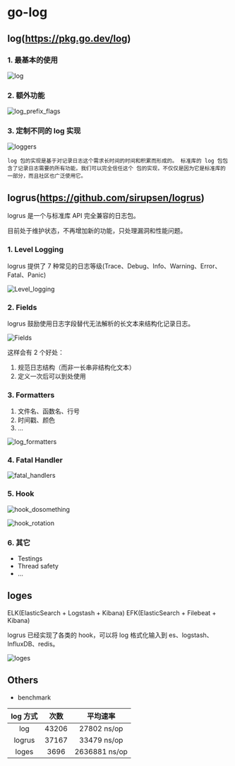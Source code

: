 # go-log

## log(https://pkg.go.dev/log)

### 1. 最基本的使用

![log](assets/log.png)

### 2. 额外功能

![log_prefix_flags](assets/log_prefix_flags.png)

### 3. 定制不同的 log 实现

![loggers](assets/loggers.png)

`log 包的实现是基于对记录日志这个需求长时间的时间和积累而形成的。
标准库的 log 包包含了记录日志需要的所有功能，我们可以完全信任这个
包的实现，不仅仅是因为它是标准库的一部分，而且社区也广泛使用它。`

## logrus(https://github.com/sirupsen/logrus)

logrus 是一个与标准库 API 完全兼容的日志包。

目前处于维护状态，不再增加新的功能，只处理漏洞和性能问题。

### 1. Level Logging

logrus 提供了 7 种常见的日志等级(Trace、Debug、Info、Warning、Error、Fatal、Panic)

![Level_logging](assets/Level_Logging.png)

### 2. Fields

logrus 鼓励使用日志字段替代无法解析的长文本来结构化记录日志。

![Fields](assets/Fields.png)

这样会有 2 个好处：

1. 规范日志结构（而非一长串非结构化文本）
2. 定义一次后可以到处使用

### 3. Formatters

1. 文件名、函数名、行号
2. 时间戳、颜色
3. ...

![log_formatters](assets/log_formatters.png)

### 4. Fatal Handler

![fatal_handlers](assets/fatal_handlers.png)

### 5. Hook

![hook_dosomething](assets/hook_dosomething.png)

![hook_rotation](assets/hook_rotation.png)

### 6. 其它

* Testings
* Thread safety
* ...

## loges

ELK(ElasticSearch + Logstash + Kibana)
EFK(ElasticSearch + Filebeat + Kibana)

logrus 已经实现了各类的 hook，可以将 log 格式化输入到 es、logstash、InfluxDB、redis。

![loges](assets/loges.png)

## Others

* benchmark

| log 方式 | 次数 | 平均速率 |
| :---: | :---: | :---: | 
| log | 43206 | 27802 ns/op |
| logrus | 37167 | 33479 ns/op |
| loges | 3696 | 2636881 ns/op |
